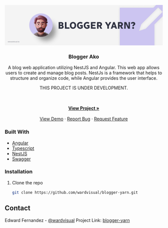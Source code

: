 <div id="top"></div>

<!-- PROJECT LOGO -->
<br />
<div align="center">
  <a href="https://github.com/wardvisual/blogger-yarn">
    <img src="./screenshots/banner.jpg" alt="banner">
  </a>

  <h3 align="center">Blogger Ako</h3>

  <p align="center"> A blog web application utilizing NestJS and Angular. This web app allows users to create and manage blog posts. NestJs is a framework that helps to structure and organize code, while Angular provides the user interface. </p> 
  <p>THIS PROJECT IS UNDER DEVELOPMENT.</p>
    <br />
    <br />
    <a href="https://github.com/wardvisual/blogger-yarn"><strong>View Project »</strong></a>
    <br />    
    <br />
    <a href="https://github.com/wardvisual/blogger-yarn">View Demo</a>
    ·
    <a href="https://github.com/wardvisual/blogger-yarn/issues">Report Bug</a>
    ·
    <a href="https://github.com/wardvisual/blogger-yarn/issues">Request Feature</a>
  
</div>

### Built With

- [Angular](https://angular.io/)
- [Typescript](https://www.typescriptlang.org/)
- [NestJS](https://nestjs.com/)
- [Swagger](https://swagger.io/)

<!-- INSTALLATION -->

### Installation

1. Clone the repo

   ```sh
   git clone https://github.com/wardvisual/blogger-yarn.git
   ```

<!-- CONTACT -->

## Contact

Edward Fernandez - [@wardvisual](https://twitter.com/wardvisual)
Project Link: [blogger-yarn](https://github.com/wardvisual/blogger-yarn)
